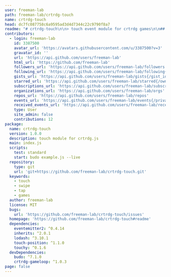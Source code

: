 ```yaml
---
user: freeman-lab
path: freeman-lab/crtrdg-touch
name: crtrdg-touch
head: dc7fc087758c6a9595ad3d4d7344c22c9790f8a7
readme: "# crtrdg-touch\n\n> touch event module for crtrdg games\n\n## install\n\n    npm install --save crtrdg-touch\n\n## example\n\ncall\n\n\tnpm start\n\ninside this module, click and swipe on the canvas element, and check the console for events\n\n## API\n\n### `create`\n\ncreate the touch object and add to an existing game\n\n```javascript\nvar Game = require('crtrdg-game')\nvar Touch = require('crtrdg-touch')\n\nvar game = Game()\nvar touch = Touch(game)\n```\n\nif ``game`` is not provided, will attach touch events to `document`\n\n### `touch.on('<tap*>')`\n\ntap events\n\ndivides the target into four quadrants, with events `<tapUpLeft>`, `<tapUpRight>`, `<tapDownLeft>`, `<tapDownRight>`\n\n**parameters**\n\n-   `location` **Object** touch location of tap e.g. `{x: 50, y: 100}`\n\n**examples**\n\n```javascript\nkeyboard.on('<tapUpLeft>', function (location) {\n  console.log(location)\n})\n```\n\n### `touch.on('<swipe*>')`\n\nswipe events\n\nincludes `<swipeLeft>`, `<swipeRight>`, `<swipeUp>`, `<swipeDown>`\n\n**parameters**\n\n-   `location` **Object** touch location at end of swipe e.g. `{x: 50, y: 100}`\n\n**examples**\n\n```javascript\ntouch.on('<swipeLeft>', function (location) {\n  console.log(location)\n})\n```\n\n### `touch.down`\n\nobject with current touch events set to true, where current is defined by the 100ms following a touch\n\n**examples**\n\n```javascript\ntouch.on('<swipeLeft>', function (location) {\n  console.log(touch.down)\n})\n\n>> {<swipeLeft>: true}\n```\n\n## Contributing\n\n-   Fork this repository.\n-   Create a branch for you changes.\n-   Include tests if applicable.\n-   Add/edit documentation for any changes.\n-   Submit a pull request.\n\n## License\n\nMIT\n"
contributors:
  - login: freeman-lab
    id: 3387500
    avatar_url: 'https://avatars.githubusercontent.com/u/3387500?v=3'
    gravatar_id: ''
    url: 'https://api.github.com/users/freeman-lab'
    html_url: 'https://github.com/freeman-lab'
    followers_url: 'https://api.github.com/users/freeman-lab/followers'
    following_url: 'https://api.github.com/users/freeman-lab/following{/other_user}'
    gists_url: 'https://api.github.com/users/freeman-lab/gists{/gist_id}'
    starred_url: 'https://api.github.com/users/freeman-lab/starred{/owner}{/repo}'
    subscriptions_url: 'https://api.github.com/users/freeman-lab/subscriptions'
    organizations_url: 'https://api.github.com/users/freeman-lab/orgs'
    repos_url: 'https://api.github.com/users/freeman-lab/repos'
    events_url: 'https://api.github.com/users/freeman-lab/events{/privacy}'
    received_events_url: 'https://api.github.com/users/freeman-lab/received_events'
    type: User
    site_admin: false
    contributions: 12
package:
  name: crtrdg-touch
  version: 1.0.0
  description: touch module for crtrdg.js
  main: index.js
  scripts:
    test: standard
    start: budo example.js --live
  repository:
    type: git
    url: 'git+https://github.com/freeman-lab/crtrdg-touch.git'
  keywords:
    - touch
    - swipe
    - tap
    - games
  author: freeman-lab
  license: MIT
  bugs:
    url: 'https://github.com/freeman-lab/crtrdg-touch/issues'
  homepage: 'https://github.com/freeman-lab/crtrdg-touch#readme'
  dependencies:
    eventemitter2: ^0.4.14
    inherits: ^2.0.1
    lodash: ^3.10.1
    touch-position: ^1.1.0
    touchy: ^0.1.6
  devDependencies:
    budo: ^7.1.0
    crtrdg-gameloop: ^1.0.3
page: false
---
```


